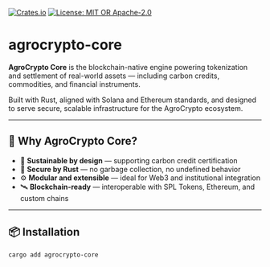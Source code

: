[![Crates.io](https://img.shields.io/crates/v/agrocrypto-core.svg)](https://crates.io/crates/agrocrypto-core)
[![License: MIT OR Apache-2.0](https://img.shields.io/crates/l/agrocrypto-core)](https://opensource.org/licenses)

# agrocrypto-core

**AgroCrypto Core** is the blockchain-native engine powering tokenization and settlement of real-world assets — including carbon credits, commodities, and financial instruments.

Built with Rust, aligned with Solana and Ethereum standards, and designed to serve secure, scalable infrastructure for the AgroCrypto ecosystem.

---

## 🚀 Why AgroCrypto Core?

- 🌱 **Sustainable by design** — supporting carbon credit certification
- 🔐 **Secure by Rust** — no garbage collection, no undefined behavior
- ⚙️ **Modular and extensible** — ideal for Web3 and institutional integration
- 🛰️ **Blockchain-ready** — interoperable with SPL Tokens, Ethereum, and custom chains

---

## 📦 Installation

```bash
cargo add agrocrypto-core


